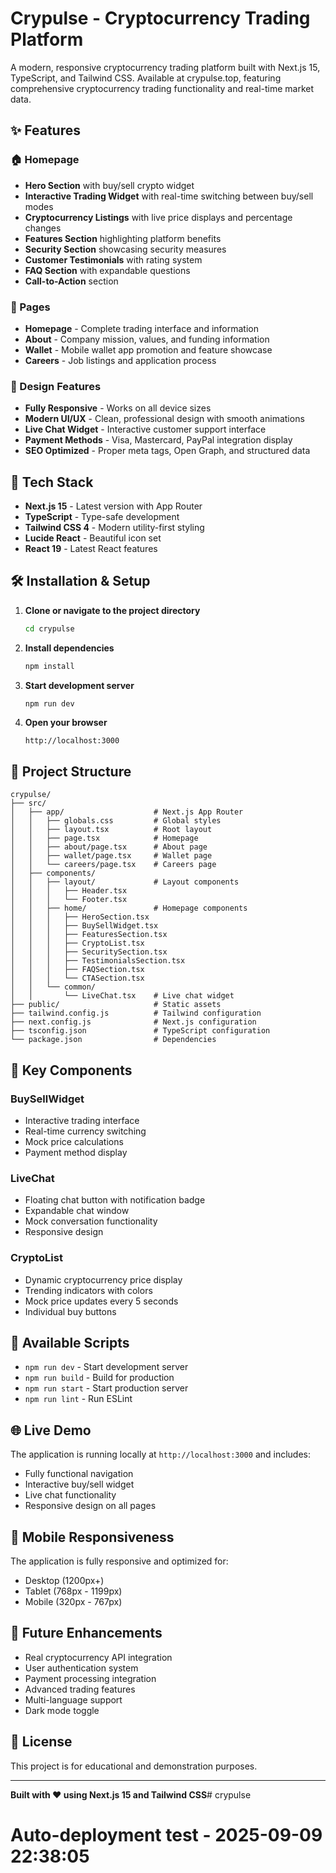 # Crypulse - Cryptocurrency Trading Platform

A modern, responsive cryptocurrency trading platform built with Next.js 15, TypeScript, and Tailwind CSS. Available at crypulse.top, featuring comprehensive cryptocurrency trading functionality and real-time market data.

## ✨ Features

### 🏠 Homepage
- **Hero Section** with buy/sell crypto widget
- **Interactive Trading Widget** with real-time switching between buy/sell modes
- **Cryptocurrency Listings** with live price displays and percentage changes
- **Features Section** highlighting platform benefits
- **Security Section** showcasing security measures
- **Customer Testimonials** with rating system
- **FAQ Section** with expandable questions
- **Call-to-Action** section

### 📱 Pages
- **Homepage** - Complete trading interface and information
- **About** - Company mission, values, and funding information
- **Wallet** - Mobile wallet app promotion and feature showcase
- **Careers** - Job listings and application process

### 🎨 Design Features
- **Fully Responsive** - Works on all device sizes
- **Modern UI/UX** - Clean, professional design with smooth animations
- **Live Chat Widget** - Interactive customer support interface
- **Payment Methods** - Visa, Mastercard, PayPal integration display
- **SEO Optimized** - Proper meta tags, Open Graph, and structured data

## 🚀 Tech Stack

- **Next.js 15** - Latest version with App Router
- **TypeScript** - Type-safe development
- **Tailwind CSS 4** - Modern utility-first styling
- **Lucide React** - Beautiful icon set
- **React 19** - Latest React features

## 🛠️ Installation & Setup

1. **Clone or navigate to the project directory**
   ```bash
   cd crypulse
   ```

2. **Install dependencies**
   ```bash
   npm install
   ```

3. **Start development server**
   ```bash
   npm run dev
   ```

4. **Open your browser**
   ```
   http://localhost:3000
   ```

## 📁 Project Structure

```
crypulse/
├── src/
│   ├── app/                    # Next.js App Router
│   │   ├── globals.css         # Global styles
│   │   ├── layout.tsx          # Root layout
│   │   ├── page.tsx            # Homepage
│   │   ├── about/page.tsx      # About page
│   │   ├── wallet/page.tsx     # Wallet page
│   │   └── careers/page.tsx    # Careers page
│   ├── components/
│   │   ├── layout/             # Layout components
│   │   │   ├── Header.tsx
│   │   │   └── Footer.tsx
│   │   ├── home/               # Homepage components
│   │   │   ├── HeroSection.tsx
│   │   │   ├── BuySellWidget.tsx
│   │   │   ├── FeaturesSection.tsx
│   │   │   ├── CryptoList.tsx
│   │   │   ├── SecuritySection.tsx
│   │   │   ├── TestimonialsSection.tsx
│   │   │   ├── FAQSection.tsx
│   │   │   └── CTASection.tsx
│   │   └── common/
│   │       └── LiveChat.tsx    # Live chat widget
├── public/                     # Static assets
├── tailwind.config.js          # Tailwind configuration
├── next.config.js              # Next.js configuration
├── tsconfig.json               # TypeScript configuration
└── package.json                # Dependencies
```

## 🎯 Key Components

### BuySellWidget
- Interactive trading interface
- Real-time currency switching
- Mock price calculations
- Payment method display

### LiveChat
- Floating chat button with notification badge
- Expandable chat window
- Mock conversation functionality
- Responsive design

### CryptoList
- Dynamic cryptocurrency price display
- Trending indicators with colors
- Mock price updates every 5 seconds
- Individual buy buttons

## 🚀 Available Scripts

- `npm run dev` - Start development server
- `npm run build` - Build for production
- `npm run start` - Start production server
- `npm run lint` - Run ESLint

## 🌐 Live Demo

The application is running locally at `http://localhost:3000` and includes:
- Fully functional navigation
- Interactive buy/sell widget
- Live chat functionality
- Responsive design on all pages

## 📱 Mobile Responsiveness

The application is fully responsive and optimized for:
- Desktop (1200px+)
- Tablet (768px - 1199px)
- Mobile (320px - 767px)

## 🔮 Future Enhancements

- Real cryptocurrency API integration
- User authentication system
- Payment processing integration
- Advanced trading features
- Multi-language support
- Dark mode toggle

## 📄 License

This project is for educational and demonstration purposes.

---

**Built with ❤️ using Next.js 15 and Tailwind CSS**# crypulse
# Auto-deployment test - 2025-09-09 22:38:05
